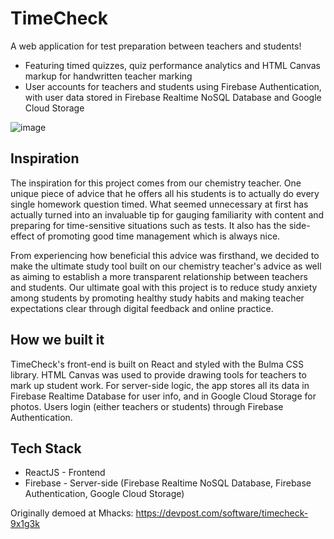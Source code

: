 # TimeCheck

A web application for test preparation between teachers and students!
- Featuring timed quizzes, quiz performance analytics and HTML Canvas markup for handwritten teacher marking
- User accounts for teachers and students using Firebase Authentication, with user data stored in Firebase Realtime NoSQL Database and Google Cloud Storage

![image](https://github.com/AlanWang1/TimeCheck/assets/43789278/ce2652c0-a42a-445b-a339-922f35027fee)

## Inspiration

The inspiration for this project comes from our chemistry teacher. One unique piece of advice that he offers all his students is to actually do every single homework question timed. What seemed unnecessary at first has actually turned into an invaluable tip for gauging familiarity with content and preparing for time-sensitive situations such as tests. It also has the side-effect of promoting good time management which is always nice.

From experiencing how beneficial this advice was firsthand, we decided to make the ultimate study tool built on our chemistry teacher's advice as well as aiming to establish a more transparent relationship between teachers and students. Our ultimate goal with this project is to reduce study anxiety among students by promoting healthy study habits and making teacher expectations clear through digital feedback and online practice.


## How we built it

TimeCheck's front-end is built on React and styled with the Bulma CSS library. HTML Canvas was used to provide drawing tools for teachers to mark up student work. For server-side logic, the app stores all its data in Firebase Realtime Database for user info, and in Google Cloud Storage for photos. Users login (either teachers or students) through Firebase Authentication.


## Tech Stack
- ReactJS - Frontend
- Firebase - Server-side (Firebase Realtime NoSQL Database, Firebase Authentication, Google Cloud Storage)

Originally demoed at Mhacks:
https://devpost.com/software/timecheck-9x1g3k
